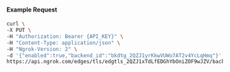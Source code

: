 <!-- Generated by nd gen api-examples. DO NOT EDIT. -->
#### Example Request
```bash
curl \
-X PUT \
-H "Authorization: Bearer {API_KEY}" \
-H "Content-Type: application/json" \
-H "Ngrok-Version: 2" \
-d '{"enabled":true,"backend_id":"bkdtg_2QZJ1yrKkwVUWo7AT2v4YcLqHmq"}' \
https://api.ngrok.com/edges/tls/edgtls_2QZJ1xTdLfEDGhYbOniZOF9wJZV/backend
